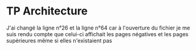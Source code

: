 <h1>TP Architecture</h1>
<p>J'ai changé la ligne n°26 et la ligne n°64 car à l'ouverture du fichier je me suis rendu compte que celui-ci affichait les pages négatives et les pages supérieures même si elles n'existaient pas</p>



